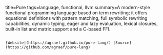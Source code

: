 title=Pure
tags=language, functional, llvm
summary=A modern-style functional programming language based on term rewriting; it offers equational definitions with pattern matching, full symbolic rewriting capabilities, dynamic typing, eager and lazy evaluation, lexical closures, built-in list and matrix support and a C-based FFI.
~~~~~~

[Website](https://agraef.github.io/pure-lang/) [Source](https://github.com/agraef/pure-lang)

